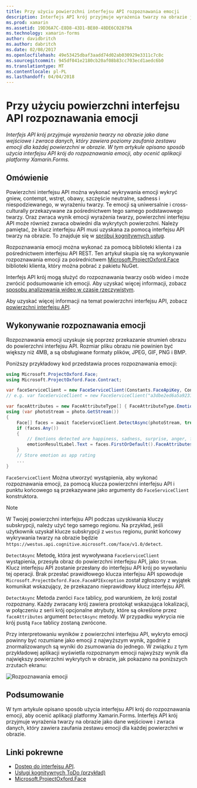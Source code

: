 ```yaml
---
title: Przy użyciu powierzchni interfejsu API rozpoznawania emocji
description: Interfejs API krój przyjmuje wyrażenia twarzy na obrazie jako dane wejściowe i zwraca danych, który zawiera poziomy zaufania zestawu emocji dla każdej powierzchni w obrazie. W tym artykule opisano sposób użycia interfejsu API krój do rozpoznawania emocji, aby ocenić aplikacji platformy Xamarin.Forms.
ms.prod: xamarin
ms.assetid: 19D36A7C-E8D8-43D1-BE80-48DE6C02879A
ms.technology: xamarin-forms
author: davidbritch
ms.author: dabritch
ms.date: 02/08/2017
ms.openlocfilehash: 49e53425dbaf3aadd74d02ab030929e3311c7c8c
ms.sourcegitcommit: 945df041e2180cb20af08b83cc703ecd1aedc6b0
ms.translationtype: MT
ms.contentlocale: pl-PL
ms.lasthandoff: 04/04/2018
---
```

# <a name="emotion-recognition-using-the-face-api"></a>Przy użyciu powierzchni interfejsu API rozpoznawania emocji

_Interfejs API krój przyjmuje wyrażenia twarzy na obrazie jako dane wejściowe i zwraca danych, który zawiera poziomy zaufania zestawu emocji dla każdej powierzchni w obrazie. W tym artykule opisano sposób użycia interfejsu API krój do rozpoznawania emocji, aby ocenić aplikacji platformy Xamarin.Forms._

## <a name="overview"></a>Omówienie

Powierzchni interfejsu API można wykonać wykrywania emocji wykryć gniew, contempt, wstręt, obawy, szczęście neutralne, sadness i niespodziewanego, w wyrażeniu twarzy. Te emocji są uniwersalnie i cross-culturally przekazywane za pośrednictwem tego samego podstawowego twarzy. Oraz zwraca wynik emocji wyrażenia twarzy, powierzchni interfejsu API może również zwraca obwiedni dla wykrytych powierzchni. Należy pamiętać, że klucz interfejsu API musi uzyskana za pomocą interfejsu API twarzy na obrazie. To znajduje się w [spróbuj kognitywnych usług](https://azure.microsoft.com/try/cognitive-services/?api=face-api).

Rozpoznawania emocji można wykonać za pomocą biblioteki klienta i za pośrednictwem interfejsu API REST. Ten artykuł skupia się na wykonywanie rozpoznawania emocji za pośrednictwem [Microsoft.ProjectOxford.Face](https://www.nuget.org/packages/Microsoft.ProjectOxford.Face/) biblioteki klienta, który można pobrać z pakietu NuGet.

Interfejs API krój mogą służyć do rozpoznawania twarzy osób wideo i może zwrócić podsumowanie ich emocji. Aby uzyskać więcej informacji, zobacz [sposobu analizowania wideo w czasie rzeczywistym](/azure/cognitive-services/face/face-api-how-to-topics/howtoanalyzevideo_face/).

Aby uzyskać więcej informacji na temat powierzchni interfejsu API, zobacz [powierzchni interfejsu API](/azure/cognitive-services/face/overview/).

## <a name="performing-emotion-recognition"></a>Wykonywanie rozpoznawania emocji

Rozpoznawania emocji uzyskuje się poprzez przekazanie strumień obrazu do powierzchni interfejsu API. Rozmiar pliku obrazu nie powinien być większy niż 4MB, a są obsługiwane formaty plików, JPEG, GIF, PNG i BMP.

Poniższy przykładowy kod przedstawia proces rozpoznawania emocji:

```csharp
using Microsoft.ProjectOxford.Face;
using Microsoft.ProjectOxford.Face.Contract;

var faceServiceClient = new FaceServiceClient(Constants.FaceApiKey, Constants.FaceEndpoint);
// e.g. var faceServiceClient = new FaceServiceClient("a3dbe2ed6a5a9231bb66f9a964d64a12", "https://westus.api.cognitive.microsoft.com/face/v1.0/detect");

var faceAttributes = new FaceAttributeType[] { FaceAttributeType.Emotion };
using (var photoStream = photo.GetStream())
{
    Face[] faces = await faceServiceClient.DetectAsync(photoStream, true, false, faceAttributes);
    if (faces.Any())
    {
        // Emotions detected are happiness, sadness, surprise, anger, fear, contempt, disgust, or neutral.
        emotionResultLabel.Text = faces.FirstOrDefault().FaceAttributes.Emotion.ToRankedList().FirstOrDefault().Key;
    }
    // Store emotion as app rating
    ...
}
```

`FaceServiceClient` Można utworzyć wystąpienia, aby wykonać rozpoznawania emocji, za pomocą klucza powierzchni interfejsu API i punktu końcowego są przekazywane jako argumenty do `FaceServiceClient` konstruktora.

> [!NOTE]
> W Twojej powierzchni interfejsu API podczas uzyskiwania kluczy subskrypcji, należy użyć tego samego regionu. Na przykład, jeśli użytkownik uzyskał klucze subskrypcji z `westus` regionu, punkt końcowy wykrywania twarzy na obrazie będzie `https://westus.api.cognitive.microsoft.com/face/v1.0/detect`.

`DetectAsync` Metodę, która jest wywoływana `FaceServiceClient` wystąpienia, przesyła obraz do powierzchni interfejsu API, jako `Stream`. Klucz interfejsu API zostanie przesłany do interfejsu API krój po wywołaniu tej operacji. Brak przesłać prawidłowego klucza interfejsu API spowoduje `Microsoft.ProjectOxford.Face.FaceAPIException` został zgłoszony z wyjątek komunikat wskazujący, że przekazano nieprawidłowy klucz interfejsu API.

`DetectAsync` Metoda zwróci `Face` tablicy, pod warunkiem, że krój został rozpoznany. Każdy zwracany krój zawiera prostokąt wskazująca lokalizacji, w połączeniu z serii krój opcjonalne atrybuty, które są określone przez `faceAttributes` argument `DetectAsync` metody. W przypadku wykrycia nie krój pustą `Face` tablicy zostaną zwrócone.

Przy interpretowaniu wyników z powierzchni interfejsu API, wykryto emocji powinny być rozumiane jako emocji z najwyższym wynik, zgodnie z znormalizowanych są wyniki do zsumowania do jednego. W związku z tym przykładowej aplikacji wyświetla rozpoznanym emocji najwyższy wynik dla największy powierzchni wykrytych w obrazie, jak pokazano na poniższych zrzutach ekranu:

![](emotion-recognition-images/emotion-recognition.png "Rozpoznawania emocji")

## <a name="summary"></a>Podsumowanie

W tym artykule opisano sposób użycia interfejsu API krój do rozpoznawania emocji, aby ocenić aplikacji platformy Xamarin.Forms. Interfejs API krój przyjmuje wyrażenia twarzy na obrazie jako dane wejściowe i zwraca danych, który zawiera zaufania zestawu emocji dla każdej powierzchni w obrazie.

## <a name="related-links"></a>Linki pokrewne

- [Dostęp do interfejsu API](/azure/cognitive-services/face/overview/).
- [Usługi kognitywnych ToDo (przykład)](https://developer.xamarin.com/samples/xamarin-forms/WebServices/TodoCognitiveServices/)
- [Microsoft.ProjectOxford.Face](https://www.nuget.org/packages/Microsoft.ProjectOxford.Face/)
